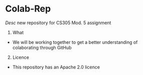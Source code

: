 # Colab-Rep
_Desc_
  new repository for CS305 Mod. 5 assignment

1. What  
  * We will be working together to get a better understanding of colaborating through GitHub

2. Licence
  * This repository has an Apache 2.0 licence
